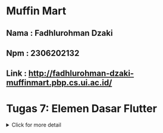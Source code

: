 # Muffin Mart
## Nama : Fadhlurohman Dzaki
## Npm : 2306202132
## Link : http://fadhlurohman-dzaki-muffinmart.pbp.cs.ui.ac.id/

# Tugas 7: Elemen Dasar Flutter
<details>
<summary>Click for more detail</summary>
 <br>
</details>



